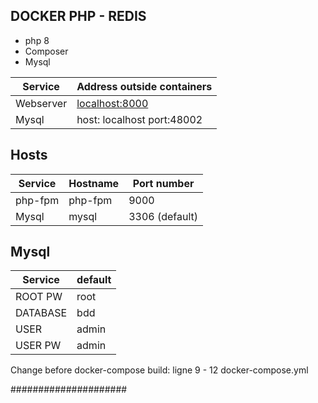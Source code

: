 ## DOCKER PHP - REDIS

- php 8
- Composer
- Mysql

Service|Address outside containers
-------|--------------------------
Webserver|[localhost:8000](http://localhost:8000)
Mysql|host: localhost port:48002

## Hosts  ##

Service| Hostname |Port number
------|----------|-----------
php-fpm| php-fpm  |9000
Mysql| mysql    |3306 (default)

## Mysql  ##

Service| default 
------|---------|
ROOT PW| root    |
DATABASE| bdd     |
 USER | admin   |
USER PW| admin   |

Change before docker-compose build:
ligne 9 - 12 docker-compose.yml

#####################
